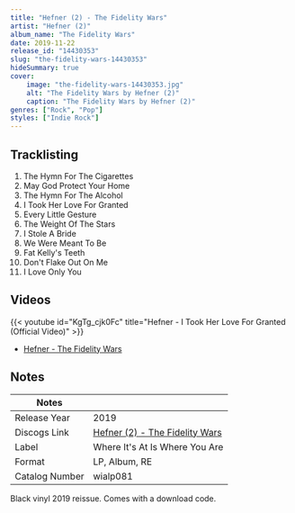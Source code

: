 ```yaml
---
title: "Hefner (2) - The Fidelity Wars"
artist: "Hefner (2)"
album_name: "The Fidelity Wars"
date: 2019-11-22
release_id: "14430353"
slug: "the-fidelity-wars-14430353"
hideSummary: true
cover:
    image: "the-fidelity-wars-14430353.jpg"
    alt: "The Fidelity Wars by Hefner (2)"
    caption: "The Fidelity Wars by Hefner (2)"
genres: ["Rock", "Pop"]
styles: ["Indie Rock"]
---
```


## Tracklisting
1. The Hymn For The Cigarettes
2. May God Protect Your Home
3. The Hymn For The Alcohol
4. I Took Her Love For Granted
5. Every Little Gesture
6. The Weight Of The Stars
7. I Stole A Bride
8. We Were Meant To Be
9. Fat Kelly's Teeth
10. Don't Flake Out On Me
11. I Love Only You

## Videos
{{< youtube id="KgTg_cjk0Fc" title="Hefner - I Took Her Love For Granted (Official Video)" >}}
- [Hefner - The Fidelity Wars](https://www.youtube.com/watch?v=kfKKwDRNbXE)


## Notes

| Notes          |             |
| ---------------| ----------- |
| Release Year   | 2019 |
| Discogs Link   | [Hefner (2) - The Fidelity Wars](https://www.discogs.com/release/14430353-Hefner-The-Fidelity-Wars) |
| Label          | Where It's At Is Where You Are |
| Format         | LP, Album, RE |
| Catalog Number | wialp081 |

Black vinyl 2019 reissue.  Comes with a download code.

